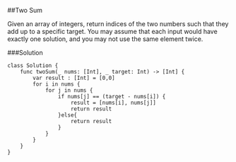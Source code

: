 
##Two Sum

Given an array of integers, return indices of the two numbers such that they add up to a specific target.
You may assume that each input would have exactly one solution, and you may not use the same element twice.


###Solution 

```
class Solution {
    func twoSum(_ nums: [Int], _ target: Int) -> [Int] {
        var result : [Int] = [0,0]
        for i in nums {
            for j in nums {
                if nums[j] == (target - nums[i]) {
                    result = [nums[i], nums[j]]
                    return result
                }else{
                    return result
                }
            }
        }
    }
}
```
